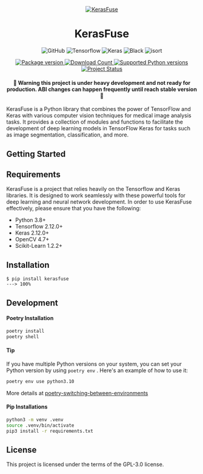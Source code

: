 <p align="center">
  <a href="https://github.com/ayyucedemirbas/KerasFuse"><img src="https://github.com/ayyucedemirbas/KerasFuse/assets/8023150/41d8880d-8117-448b-a725-2b72d2d08beb" alt="KerasFuse"></a>
</p>

<h1 align="center">KerasFuse</h1>


<p align="center">
  <img alt="GitHub" src="https://img.shields.io/github/license/ayyucedemirbas/Kerasfuse">
  <img alt="Tensorflow" src="https://img.shields.io/badge/Tensorflow-v2.12.0-%23FF6F00.svg?logo=Tensorflow&logoColor=white"/>
  <img alt="Keras" src="https://img.shields.io/badge/Keras-v2.12.0-%23D00000.svg?logo=Keras&logoColor=white"/>
  <img alt="Black" src="https://img.shields.io/badge/code%20style-black-black"/>
  <img alt="isort" src="https://img.shields.io/badge/isort-checked-yellow"/>
</p>
<p align="center">
<a href="https://pypi.org/project/kerasfuse" target="_blank">
    <img src="https://img.shields.io/pypi/v/kerasfuse?color=%2334D058&label=pypi%20package" alt="Package version">
</a>
<a href="https://pypi.org/project/kerasfuse" target="_blank">
    <img src="https://img.shields.io/pypi/dm/kerasfuse?color=red" alt="Download Count">
</a>
<a href="https://pypi.org/project/kerasfuse" target="_blank">
    <img src="https://img.shields.io/pypi/pyversions/kerasfuse.svg?color=%2334D058" alt="Supported Python versions">
</a>
<a href="https://pypi.org/project/kerasfuse" target="_blank">
    <img src="https://img.shields.io/pypi/status/kerasfuse?color=orange" alt="Project Status">
</a>
</p>

<h4 align="center">🚧 Warning this project is under heavy development and not ready for production. ABI changes can happen frequently until reach stable version 🚧 </h4>


KerasFuse is a Python library that combines the power of TensorFlow and Keras with various computer vision techniques for medical image analysis tasks. It provides a collection of modules and functions to facilitate the development of deep learning models in TensorFlow Keras for tasks such as image segmentation, classification, and more.



## Getting Started

## Requirements

KerasFuse is a project that relies heavily on the Tensorflow and Keras libraries. It is designed to work seamlessly with these powerful tools for deep learning and neural network development. In order to use KerasFuse effectively, please ensure that you have the following:

* Python 3.8+
* Tensorflow 2.12.0+
* Keras 2.12.0+
* OpenCV 4.7+
* Scikit-Learn 1.2.2+

## Installation

```console
$ pip install kerasfuse
---> 100%
```

## Development

#### Poetry Installation

```bash
poetry install
poetry shell
```

#### Tip

If you have multiple Python versions on your system, you can set your Python version by using `poetry env` . Here's an example of how to use it:

```bash
poetry env use python3.10
```

More details at
[poetry-switching-between-environments](https://python-poetry.org/docs/managing-environments/#switching-between-environments)

#### Pip Installations

```bash
python3 -m venv .venv
source .venv/bin/activate
pip3 install -r requirements.txt
```

## License

This project is licensed under the terms of the GPL-3.0 license.
